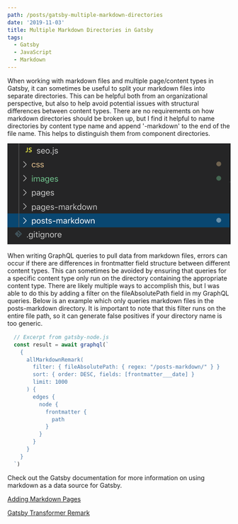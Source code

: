 ```yaml
---
path: /posts/gatsby-multiple-markdown-directories
date: '2019-11-03'
title: Multiple Markdown Directories in Gatsby
tags:
  - Gatsby
  - JavaScript
  - Markdown
---
```


When working with markdown files and multiple page/content types in Gatsby, it can sometimes be useful to split your markdown files into separate directories. This can be helpful both from an organizational perspective, but also to help avoid potential issues with structural differences between content types. There are no requirements on how markdown directories should be broken up, but I find it helpful to name directories by content type name and append '-markdown' to the end of the file name. This helps to distinguish them from component directories.

![vscode screenshot of markdown file directory structure](../images/posts/markdown-directory-structure.png)

When writing GraphQL queries to pull data from markdown files, errors can occur if there are differences in frontmatter field structure between different content types. This can sometimes be avoided by ensuring that queries for a specific content type only run on the directory containing the appropriate content type. There are likely multiple ways to accomplish this, but I was able to do this by adding a filter on the fileAbsolutePath field in my GraphQL queries. Below is an example which only queries markdown files in the posts-markdown directory. It is important to note that this filter runs on the entire file path, so it can generate false positives if your directory name is too generic.

```JavaScript
  // Excerpt from gatsby-node.js
  const result = await graphql(`
    {
      allMarkdownRemark(
        filter: { fileAbsolutePath: { regex: "/posts-markdown/" } }
        sort: { order: DESC, fields: [frontmatter___date] }
        limit: 1000
      ) {
        edges {
          node {
            frontmatter {
              path
            }
          }
        }
      }
    }
  `)
```

Check out the Gatsby documentation for more information on using markdown as a data source for Gatsby.

[Adding Markdown Pages](https://www.gatsbyjs.org/docs/adding-markdown-pages/)

[Gatsby Transformer Remark](https://www.gatsbyjs.org/packages/gatsby-transformer-remark/)






